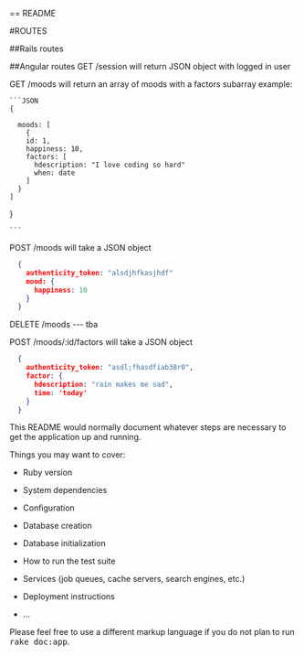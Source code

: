 == README

#ROUTES

##Rails routes


##Angular routes
GET /session will return JSON object with logged in user

GET /moods will return an array of moods with a factors subarray
example:

    ```JSON
    {

      moods: [
        {
        id: 1,
        happiness: 10,
        factors: [
          hdescription: "I love coding so hard"
          when: date
        ]
      }
    ]
  }

    ```

POST /moods will take a JSON object
```json
  {
    authenticity_token: "alsdjhfkasjhdf"
    mood: {
      happiness: 10
    }
  }
```

DELETE /moods --- tba

POST /moods/:id/factors will take a JSON object

```json
  {
    authenticity_token: "asdl;fhasdfiab38r0",
    factor: {
      hdescription: "rain makes me sad",
      time: 'today'
    }
  }
```


This README would normally document whatever steps are necessary to get the
application up and running.

Things you may want to cover:

* Ruby version

* System dependencies

* Configuration

* Database creation

* Database initialization

* How to run the test suite

* Services (job queues, cache servers, search engines, etc.)

* Deployment instructions

* ...


Please feel free to use a different markup language if you do not plan to run
<tt>rake doc:app</tt>.
